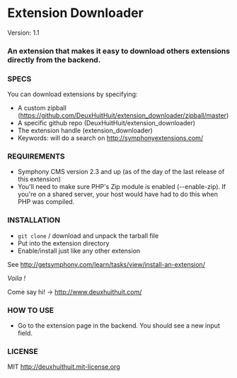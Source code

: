 # Extension Downloader

Version: 1.1

### An extension that makes it easy to download others extensions directly from the backend.

### SPECS ###

You can download extensions by specifying:

- A custom zipball (https://github.com/DeuxHuitHuit/extension_downloader/zipball/master)
- A specific github repo (DeuxHuitHuit/extension_downloader)
- The extension handle (extension_downloader)
- Keywords: will do a search on <http://symphonyextensions.com/>

### REQUIREMENTS ###

- Symphony CMS version 2.3 and up (as of the day of the last release of this extension)
- You'll need to make sure PHP's Zip module is enabled (--enable-zip). 
If you're on a shared server, your host would have had to do this when PHP was compiled.

### INSTALLATION ###

- `git clone` / download and unpack the tarball file
- Put into the extension directory
- Enable/install just like any other extension

See <http://getsymphony.com/learn/tasks/view/install-an-extension/>

*Voila !*

Come say hi! -> <http://www.deuxhuithuit.com/>

### HOW TO USE ###

- Go to the extension page in the backend. You should see a new input field.

### LICENSE ###

MIT <http://deuxhuithuit.mit-license.org>

